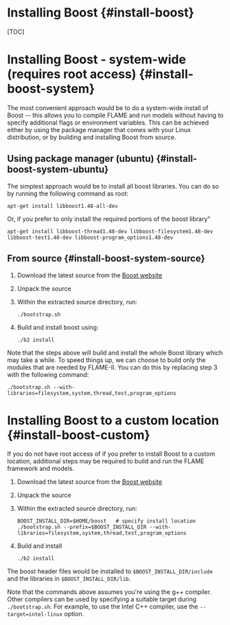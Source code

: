 Installing Boost {#install-boost}
================

[TOC]

Installing Boost - system-wide (requires root access) {#install-boost-system}
==============================

The most convenient approach would be to do a system-wide install of Boost -- this allows
you to compile FLAME and run models without having to specify additional flags or
environment variables. This can be achieved either by using the package manager that
comes with your Linux distribution, or by building and installing Boost from source.

Using package manager (ubuntu) {#install-boost-system-ubuntu}
-------------------------------

The simplest approach would be to install all boost libraries. You can do so by running
the following command as root:

    apt-get install libboost1.48-all-dev
    
Or, if you prefer to only install the required portions of the boost library"

    apt-get install libboost-thread1.48-dev libboost-filesystem1.48-dev libboost-test1.48-dev libboost-program_options1.48-dev

From source {#install-boost-system-source}
-----------------------------

 1. Download the latest source from the [Boost website](http://www.boost.org)
 2. Unpack the source
 3. Within the extracted source directory, run:
 
        ./bootstrap.sh
 4. Build and install boost using:
 
        ./b2 install
        

Note that the steps above will build and install the whole Boost library which may take
a while. To speed things up, we can choose to build only the modules that are needed
by FLAME-II. You can do this by replacing step 3 with the following command:

    ./bootstrap.sh --with-libraries=filesystem,system,thread,test,program_options
    

Installing Boost to a custom location {#install-boost-custom}
=====================================
If you do not have root access of if you prefer to install Boost to a custom location, 
additional steps may be required to build and run the FLAME framework and models.

 1. Download the latest source from the [Boost website](http://www.boost.org)
 2. Unpack the source
 3. Within the extracted source directory, run:
 
        BOOST_INSTALL_DIR=$HOME/boost   # specify install location
        ./bootstrap.sh --prefix=$BOOST_INSTALL_DIR --with-libraries=filesystem,system,thread,test,program_options
 4. Build and install
 
        ./b2 install
        
The boost header files would be installed to `$BOOST_INSTALL_DIR/include` and the
libraries in `$BOOST_INSTALL_DIR/lib`.

Note that the commands above assumes you're using the g++ compiler. Other compilers
can be used by specifying a suitable target during `./bootstrap.sh`. For example, to 
use the Intel C++ compiler, use the `--target=intel-linux` option.

